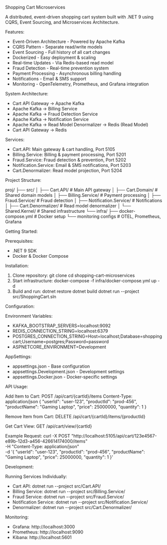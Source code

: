 Shopping Cart Microservices

A distributed, event-driven shopping cart system built with .NET 9 using CQRS, Event Sourcing, and Microservices Architecture.

Features:

- Event-Driven Architecture - Powered by Apache Kafka
- CQRS Pattern - Separate read/write models
- Event Sourcing - Full history of all cart changes
- Dockerized - Easy deployment & scaling
- Real-time Updates - Via Redis-based read model
- Fraud Detection - Real-time prevention system
- Payment Processing - Asynchronous billing handling
- Notifications - Email & SMS support
- Monitoring - OpenTelemetry, Prometheus, and Grafana integration

System Architecture:

- Cart API Gateway -> Apache Kafka
- Apache Kafka -> Billing Service
- Apache Kafka -> Fraud Detection Service
- Apache Kafka -> Notification Service
- Apache Kafka -> Read Model Denormalizer -> Redis (Read Model)
- Cart API Gateway -> Redis

Services:

- Cart.API: Main gateway & cart handling, Port 5105
- Billing.Service: Billing & payment processing, Port 5201
- Fraud.Service: Fraud detection & prevention, Port 5202
- Notification.Service: Email & SMS notifications, Port 5203
- Cart.Denormalizer: Read model projection, Port 5204

Project Structure:

proj/
├── src/
│   ├── Cart.API/                 # Main API gateway
│   ├── Cart.Domain/              # Shared domain models
│   ├── Billing.Service/          # Payment processing
│   ├── Fraud.Service/            # Fraud detection
│   ├── Notification.Service/     # Notifications
│   ├── Cart.Denormalizer/        # Read model denormalizer
│   └── Shared.Kernel/            # Shared infrastructure
└── infra/
    ├── docker-compose.yml        # Docker setup
    └── monitoring configs        # OTEL, Prometheus, Grafana

Getting Started:

Prerequisites:
- .NET 9 SDK
- Docker & Docker Compose

Installation:
1. Clone repository:
   git clone <repository-url>
   cd shopping-cart-microservices
2. Start infrastructure:
   docker-compose -f infra/docker-compose.yml up -d
3. Build and run:
   dotnet restore
   dotnet build
   dotnet run --project src/ShoppingCart.sln

Configuration:

Environment Variables:
- KAFKA_BOOTSTRAP_SERVERS=localhost:9092
- REDIS_CONNECTION_STRING=localhost:6379
- POSTGRES_CONNECTION_STRING=Host=localhost;Database=shoppingcart;Username=postgres;Password=password
- ASPNETCORE_ENVIRONMENT=Development

AppSettings:
- appsettings.json - Base configuration
- appsettings.Development.json - Development settings
- appsettings.Docker.json - Docker-specific settings

API Usage:

Add Item to Cart:
POST /api/cart/{cartId}/items
Content-Type: application/json
{
    "userId": "user-123",
    "productId": "prod-456",
    "productName": "Gaming Laptop",
    "price": 25000000,
    "quantity": 1
}

Remove Item from Cart:
DELETE /api/cart/{cartId}/items/{productId}

Get Cart View:
GET /api/cart/view/{cartId}

Example Request:
curl -X POST "http://localhost:5105/api/cart/123e4567-e89b-12d3-a456-426614174000/items" \
  -H "Content-Type: application/json" \
  -d '{
    "userId": "user-123",
    "productId": "prod-456",
    "productName": "Gaming Laptop",
    "price": 25000000,
    "quantity": 1
  }'

Development:

Running Services Individually:
- Cart API: dotnet run --project src/Cart.API/
- Billing Service: dotnet run --project src/Billing.Service/
- Fraud Service: dotnet run --project src/Fraud.Service/
- Notification Service: dotnet run --project src/Notification.Service/
- Denormalizer: dotnet run --project src/Cart.Denormalizer/

Monitoring:
- Grafana: http://localhost:3000
- Prometheus: http://localhost:9090
- Kibana: http://localhost:5601
